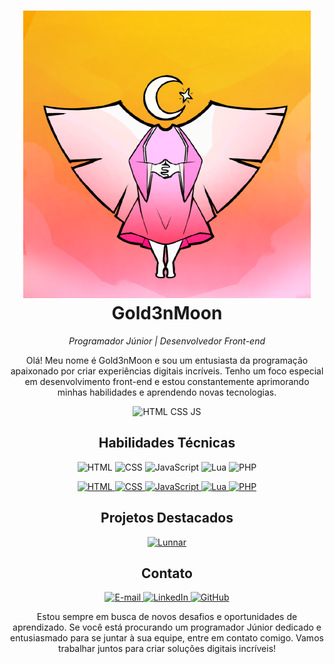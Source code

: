 <h1 align="center">
  <img src="./124485664.png" alt="avatar" />
  Gold3nMoon
</h1>

<p align="center">
  <em>Programador Júnior | Desenvolvedor Front-end</em>
</p>

<p align="center">
  Olá! Meu nome é Gold3nMoon e sou um entusiasta da programação apaixonado por criar experiências digitais incríveis. Tenho um foco especial em desenvolvimento front-end e estou constantemente aprimorando minhas habilidades e aprendendo novas tecnologias.
</p>

<p align="center">
  <img src="https://media.giphy.com/media/xT9IgG50Fb7Mi0prBC/giphy.gif" alt="HTML CSS JS" />
</p>

<h2 align="center">Habilidades Técnicas</h2>

<p align="center">
  <img src="https://media.giphy.com/media/fuJPZBIIqzbtM9SgF1/giphy.gif" alt="HTML" /> 
  <img src="https://media.giphy.com/media/ZZjB2wEa9L0OVRv9ev/giphy.gif" alt="CSS" /> 
  <img src="https://media.giphy.com/media/LoNkvlOmDy6kWAgkOR/giphy.gif" alt="JavaScript" />
  <img src="https://media.giphy.com/media/3o7aD8EG0EKfRKkm4U/giphy.gif" alt="Lua" />
  <img src="https://media.giphy.com/media/3o6MbboCUW07Z3vErW/giphy.gif" alt="PHP" />
</p>

<p align="center">
  <a href="https://developer.mozilla.org/en-US/docs/Web/HTML">
    <img src="https://media.giphy.com/media/YqWSS4RKoRt2pu9wxl/giphy.gif" alt="HTML" />
  </a>
  <a href="https://developer.mozilla.org/en-US/docs/Web/CSS">
    <img src="https://media.giphy.com/media/mnIVlK9fygZPysJjtq/giphy.gif" alt="CSS" />
  </a>
  <a href="https://developer.mozilla.org/en-US/docs/Web/JavaScript">
    <img src="https://media.giphy.com/media/kdFc8fubgS31b8DsVu/giphy.gif" alt="JavaScript" />
  </a>
  <a href="https://www.lua.org/docs.html">
    <img src="https://media.giphy.com/media/XMdFemzLnhKaDnvAFZ/giphy.gif" alt="Lua" />
  </a>
  <a href="https://www.php.net/docs.php">
    <img src="https://media.giphy.com/media/eNAsjO55tPbgaor7ma/giphy.gif" alt="PHP" />
  </a>
</p>

<h2 align="center">Projetos Destacados</h2>

<p align="center">
  <a href="https://github.com/gold3nmoon/lunnar">
    <img src="https://media.giphy.com/media/cn3eKNNLXeO1B9w8mU/giphy.gif" alt="Lunnar" />
  </a>
</p>

<h2 align="center">Contato</h2>

<p align="center">
  <a href="mailto:gold3nmoon10@gmail.com">
    <img src="https://media.giphy.com/media/YQitE4YNQNahy/giphy.gif" alt="E-mail" />
  </a>
  <a href="https://www.linkedin.com/in/gold3nmoon">
    <img src="https://media.giphy.com/media/ln7z2eWriiQAllfVcn/giphy.gif" alt="LinkedIn" />
  </a>
  <a href="https://github.com/gold3nmoon">
    <img src="https://media.giphy.com/media/du3J3cXyzhj75IOgvA/giphy.gif" alt="GitHub" />
  </a>
</p>

<p align="center">
  Estou sempre em busca de novos desafios e oportunidades de aprendizado. Se você está procurando um programador Júnior dedicado e entusiasmado para se juntar à sua equipe, entre em contato comigo. Vamos trabalhar juntos para criar soluções digitais incríveis!
</p>
